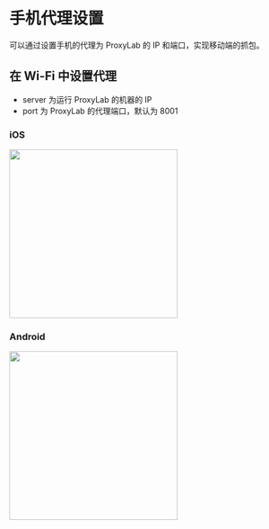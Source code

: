 # 手机代理设置

可以通过设置手机的代理为 ProxyLab 的 IP 和端口，实现移动端的抓包。

## 在 Wi-Fi 中设置代理

* server 为运行 ProxyLab 的机器的 IP
* port 为 ProxyLab 的代理端口，默认为 8001

### iOS
<img src="https://img.yzcdn.cn/public_files/2018/04/18/1450c9728e75cbbe6f6532370cc36ecf.png" width="300" />

### Android
<img src="https://img.yzcdn.cn/public_files/2018/04/18/00483b3a14f3dee2ff20c460c03e41f0.jpeg" width="300" />


## 